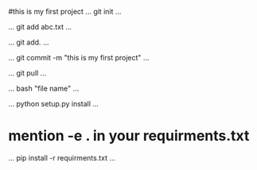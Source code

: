 #this is my first project 
...
git init
...

...
git add abc.txt 
...

...
git add.
...

...
git commit -m "this is my first project"
...

...
git pull
...

...
bash "file name"
...

...
python setup.py install
...

# mention -e . in your requirments.txt
...
pip install -r requirments.txt
...

